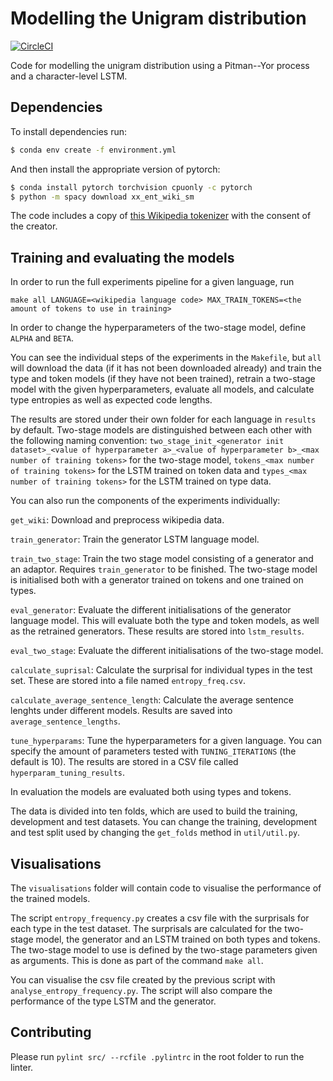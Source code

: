 
# Modelling the Unigram distribution

[![CircleCI](https://circleci.com/gh/tpimentelms/modelling-unigram-priv.svg?style=svg&circle-token=dd03e792e49ec51ee6d7cedb1f01e2271ca9739b)](https://circleci.com/gh/tpimentelms/modelling-unigram-priv)


Code for modelling the unigram distribution using a Pitman--Yor process and a character-level LSTM.

## Dependencies

To install dependencies run:
```bash
$ conda env create -f environment.yml
```

And then install the appropriate version of pytorch:
```bash
$ conda install pytorch torchvision cpuonly -c pytorch
$ python -m spacy download xx_ent_wiki_sm
```

The code includes a copy of [this Wikipedia tokenizer](https://github.com/tpimentelms/wiki-tokenizer) with the consent of the creator.

## Training and evaluating the models

In order to run the full experiments pipeline for a given language, run

```
make all LANGUAGE=<wikipedia language code> MAX_TRAIN_TOKENS=<the amount of tokens to use in training>
```

In order to change the hyperparameters of the two-stage model, define `ALPHA` and `BETA`.

You can see the individual steps of the experiments in the `Makefile`, but `all` will download the data (if it has not been downloaded already) and train the type and token models (if they have not been trained), retrain a two-stage model with the given hyperparameters, evaluate all models, and calculate type entropies as well as expected code lengths.

The results are stored under their own folder for each language in `results` by default.
Two-stage models are distinguished between each other with the following naming convention: `two_stage_init_<generator init dataset>_<value of hyperparameter a>_<value of hyperparameter b>_<max number of training tokens>` for the two-stage model, `tokens_<max number of training tokens>` for the LSTM trained on token data and `types_<max number of training tokens>` for the LSTM trained on type data.

You can also run the components of the experiments individually:

`get_wiki`: Download and preprocess wikipedia data.

`train_generator`: Train the generator LSTM language model.

`train_two_stage`: Train the two stage model consisting of a generator and an adaptor. Requires `train_generator` to be finished. The two-stage model is initialised both with a generator trained on tokens and one trained on types.

`eval_generator`: Evaluate the different initialisations of the generator language model. This will evaluate both the type and token models, as well as the retrained generators. These results are stored into `lstm_results`.

`eval_two_stage`: Evaluate the different initialisations of the two-stage model.

`calculate_suprisal`: Calculate the surprisal for individual types in the test set. These are stored into a file named `entropy_freq.csv`.

`calculate_average_sentence_length`: Calculate the average sentence lenghts under different models. Results are saved into `average_sentence_lengths`.

`tune_hyperparams`: Tune the hyperparameters for a given language. You can specify the amount of parameters tested with `TUNING_ITERATIONS` (the default is 10). The results are stored in a CSV file called `hyperparam_tuning_results`.

In evaluation the models are evaluated both using types and tokens.

The data is divided into ten folds, which are used to build the training, development and test datasets. You can change the training, development and test split used by changing the `get_folds` method in `util/util.py`.

## Visualisations

The `visualisations` folder will contain code to visualise the performance of the trained models. 

The script `entropy_frequency.py` creates a csv file with the surprisals for each type in the test dataset. The surprisals are calculated for the two-stage model, the generator and an LSTM trained on both types and tokens. The two-stage model to use is defined by the two-stage parameters given as arguments. This is done as part of the command `make all`.

You can visualise the csv file created by the previous script with `analyse_entropy_frequency.py`. The script will also compare the performance of the type LSTM and the generator.

## Contributing

Please run `pylint src/ --rcfile .pylintrc` in the root folder to run the linter.
